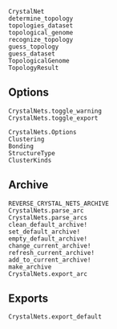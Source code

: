 ```@docs
CrystalNet
determine_topology
topologies_dataset
topological_genome
recognize_topology
guess_topology
guess_dataset
TopologicalGenome
TopologyResult
```

## Options
```@docs
CrystalNets.toggle_warning
CrystalNets.toggle_export
```

```@docs
CrystalNets.Options
Clustering
Bonding
StructureType
ClusterKinds
```

## Archive
```@docs
REVERSE_CRYSTAL_NETS_ARCHIVE
CrystalNets.parse_arc
CrystalNets.parse_arcs
clean_default_archive!
set_default_archive!
empty_default_archive!
change_current_archive!
refresh_current_archive!
add_to_current_archive!
make_archive
CrystalNets.export_arc
```

## Exports
```@docs
CrystalNets.export_default
```
